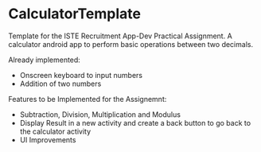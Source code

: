 # CalculatorTemplate
  Template for the ISTE Recruitment App-Dev Practical Assignment.
  A calculator android app to perform basic operations between two decimals. 
  
  Already implemented: 
  * Onscreen keyboard to input numbers
  * Addition of two numbers
  
  Features to be Implemented for the Assignemnt:
  * Subtraction, Division, Multiplication and Modulus
  * Display Result in a new activity and create a back button to go back to the calculator activity
  * UI Improvements
